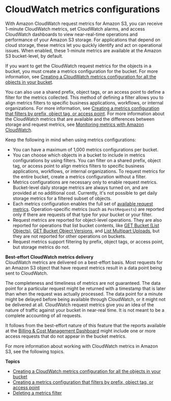 # CloudWatch metrics configurations<a name="metrics-configurations"></a>

With Amazon CloudWatch request metrics for Amazon S3, you can receive 1\-minute CloudWatch metrics, set CloudWatch alarms, and access CloudWatch dashboards to view near\-real\-time operations and performance of your Amazon S3 storage\. For applications that depend on cloud storage, these metrics let you quickly identify and act on operational issues\. When enabled, these 1\-minute metrics are available at the Amazon S3 bucket\-level, by default\.

If you want to get the CloudWatch request metrics for the objects in a bucket, you must create a metrics configuration for the bucket\. For more information, see [Creating a CloudWatch metrics configuration for all the objects in your bucket](configure-request-metrics-bucket.md)\. 

You can also use a shared prefix, object tags, or an access point to define a filter for the metrics collected\. This method of defining a filter allows you to align metrics filters to specific business applications, workflows, or internal organizations\. For more information, see [Creating a metrics configuration that filters by prefix, object tag, or access point](metrics-configurations-filter.md)\. For more information about the CloudWatch metrics that are available and the differences between storage and request metrics, see [Monitoring metrics with Amazon CloudWatch](cloudwatch-monitoring.md)\.

Keep the following in mind when using metrics configurations:
+ You can have a maximum of 1,000 metrics configurations per bucket\.
+ You can choose which objects in a bucket to include in metrics configurations by using filters\. You can filter on a shared prefix, object tag, or access point to align metrics filters to specific business applications, workflows, or internal organizations\. To request metrics for the entire bucket, create a metrics configuration without a filter\.
+ Metrics configurations are necessary only to enable request metrics\. Bucket\-level daily storage metrics are always turned on, and are provided at no additional cost\. Currently, it's not possible to get daily storage metrics for a filtered subset of objects\.
+ Each metrics configuration enables the full set of [available request metrics](metrics-dimensions.md#s3-request-cloudwatch-metrics)\. Operation\-specific metrics \(such as `PostRequests`\) are reported only if there are requests of that type for your bucket or your filter\.
+ Request metrics are reported for object\-level operations\. They are also reported for operations that list bucket contents, like [GET Bucket \(List Objects\)](https://docs.aws.amazon.com/AmazonS3/latest/API/v2-RESTBucketGET.html), [GET Bucket Object Versions](https://docs.aws.amazon.com/AmazonS3/latest/API/RESTBucketGETVersion.html), and [List Multipart Uploads](https://docs.aws.amazon.com/AmazonS3/latest/API/mpUploadListMPUpload.html), but they are not reported for other operations on buckets\.
+ Request metrics support filtering by prefix, object tags, or access point, but storage metrics do not\.

**Best\-effort CloudWatch metrics delivery**  
 CloudWatch metrics are delivered on a best\-effort basis\. Most requests for an Amazon S3 object that have request metrics result in a data point being sent to CloudWatch\.

The completeness and timeliness of metrics are not guaranteed\. The data point for a particular request might be returned with a timestamp that is later than when the request was actually processed\. The data point for a minute might be delayed before being available through CloudWatch, or it might not be delivered at all\. CloudWatch request metrics give you an idea of the nature of traffic against your bucket in near\-real time\. It is not meant to be a complete accounting of all requests\.

It follows from the best\-effort nature of this feature that the reports available at the [Billing & Cost Management Dashboard](https://console.aws.amazon.com/billing/home?#/) might include one or more access requests that do not appear in the bucket metrics\.

For more information about working with CloudWatch metrics in Amazon S3, see the following topics\.

**Topics**
+ [Creating a CloudWatch metrics configuration for all the objects in your bucket](configure-request-metrics-bucket.md)
+ [Creating a metrics configuration that filters by prefix, object tag, or access point](metrics-configurations-filter.md)
+ [Deleting a metrics filter](delete-request-metrics-filter.md)